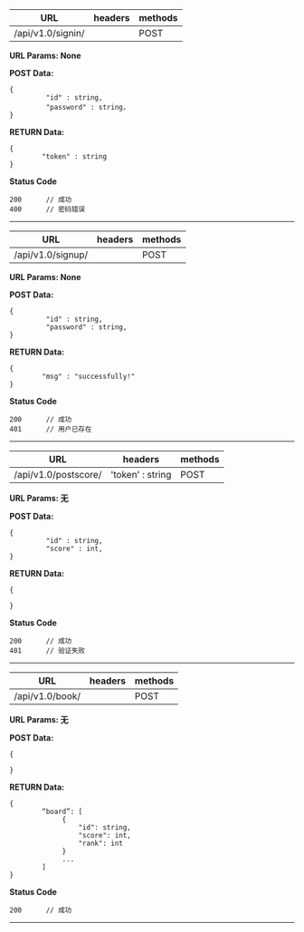|URL| headers|methods|
|--|--|--|
| /api/v1.0/signin/ |  | POST |

**URL Params:  None**

**POST Data:**

```
{
         "id" : string,
         "password" : string，  
}
```

**RETURN Data:**

```
{
        "token" : string
}
```

**Status Code**

```
200      // 成功
400      // 密码错误
```

***

|URL| headers|methods|
|--|--|--|
| /api/v1.0/signup/ | | POST |

**URL Params:  None**

**POST Data:**

```
{
         "id" : string, 
         "password" : string,
}
```

**RETURN Data:**

```
{
        "msg" : "successfully!"
}
```

**Status Code**

```
200      // 成功
401      // 用户已存在
```

***


|URL| headers|methods|
|--|--|--|
| /api/v1.0/postscore/ | 'token' : string  | POST |

**URL Params:  无**

**POST Data:**

```
{
         "id" : string,
         "score" : int,
}
```

**RETURN Data:**

```
{
        
}
```

**Status Code**

```
200      // 成功
401      // 验证失败
```

***

|URL| headers|methods|
|--|--|--|
| /api/v1.0/book/ | | POST |

**URL Params: 无**

**POST Data:**

```
{

}
```

**RETURN Data:**

```
{
        “board”: [
             {
                 "id": string,
                 "score": int,
                 "rank": int
             }
             ...
        ]
}
```

**Status Code**

```
200      // 成功
```

***


